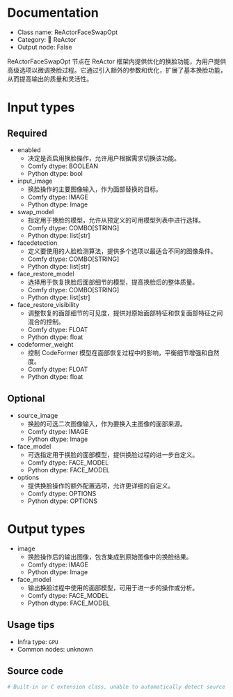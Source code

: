 
# Documentation
- Class name: ReActorFaceSwapOpt
- Category: 🌌 ReActor
- Output node: False

ReActorFaceSwapOpt 节点在 ReActor 框架内提供优化的换脸功能，为用户提供高级选项以微调换脸过程。它通过引入额外的参数和优化，扩展了基本换脸功能，从而提高输出的质量和灵活性。

# Input types
## Required
- enabled
    - 决定是否启用换脸操作，允许用户根据需求切换该功能。
    - Comfy dtype: BOOLEAN
    - Python dtype: bool
- input_image
    - 换脸操作的主要图像输入，作为面部替换的目标。
    - Comfy dtype: IMAGE
    - Python dtype: Image
- swap_model
    - 指定用于换脸的模型，允许从预定义的可用模型列表中进行选择。
    - Comfy dtype: COMBO[STRING]
    - Python dtype: list[str]
- facedetection
    - 定义要使用的人脸检测算法，提供多个选项以最适合不同的图像条件。
    - Comfy dtype: COMBO[STRING]
    - Python dtype: list[str]
- face_restore_model
    - 选择用于恢复换脸后面部细节的模型，提高换脸后的整体质量。
    - Comfy dtype: COMBO[STRING]
    - Python dtype: list[str]
- face_restore_visibility
    - 调整恢复的面部细节的可见度，提供对原始面部特征和恢复面部特征之间混合的控制。
    - Comfy dtype: FLOAT
    - Python dtype: float
- codeformer_weight
    - 控制 CodeFormer 模型在面部恢复过程中的影响，平衡细节增强和自然度。
    - Comfy dtype: FLOAT
    - Python dtype: float
## Optional
- source_image
    - 换脸的可选二次图像输入，作为要换入主图像的面部来源。
    - Comfy dtype: IMAGE
    - Python dtype: Image
- face_model
    - 可选指定用于换脸的面部模型，提供换脸过程的进一步自定义。
    - Comfy dtype: FACE_MODEL
    - Python dtype: FACE_MODEL
- options
    - 提供换脸操作的额外配置选项，允许更详细的自定义。
    - Comfy dtype: OPTIONS
    - Python dtype: OPTIONS

# Output types
- image
    - 换脸操作后的输出图像，包含集成到原始图像中的换脸结果。
    - Comfy dtype: IMAGE
    - Python dtype: Image
- face_model
    - 输出换脸过程中使用的面部模型，可用于进一步的操作或分析。
    - Comfy dtype: FACE_MODEL
    - Python dtype: FACE_MODEL


## Usage tips
- Infra type: `GPU`
- Common nodes: unknown


## Source code
```python
# Built-in or C extension class, unable to automatically detect source code
```
